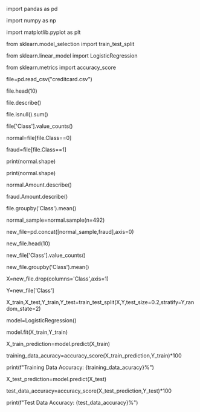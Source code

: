import pandas as pd

import numpy as np

import matplotlib.pyplot as plt

from sklearn.model_selection import train_test_split

from sklearn.linear_model import LogisticRegression

from sklearn.metrics import accuracy_score

file=pd.read_csv("creditcard.csv")

file.head(10)

file.describe()

file.isnull().sum()

file['Class'].value_counts()

normal=file[file.Class==0]

fraud=file[file.Class==1]

print(normal.shape)

print(normal.shape)

normal.Amount.describe()

fraud.Amount.describe()

file.groupby('Class').mean()

normal_sample=normal.sample(n=492)

new_file=pd.concat([normal_sample,fraud],axis=0)

new_file.head(10)

new_file['Class'].value_counts()

new_file.groupby('Class').mean()

X=new_file.drop(columns='Class',axis=1)

Y=new_file['Class']

X_train,X_test,Y_train,Y_test=train_test_split(X,Y,test_size=0.2,stratify=Y,random_state=2)

model=LogisticRegression()

model.fit(X_train,Y_train)

X_train_prediction=model.predict(X_train)

training_data_acuracy=accuracy_score(X_train_prediction,Y_train)*100

print(f"Training Data Accuracy: {training_data_acuracy}%")

X_test_prediction=model.predict(X_test)

test_data_accuracy=accuracy_score(X_test_prediction,Y_test)*100

print(f"Test Data Accuracy: {test_data_accuracy}%")
